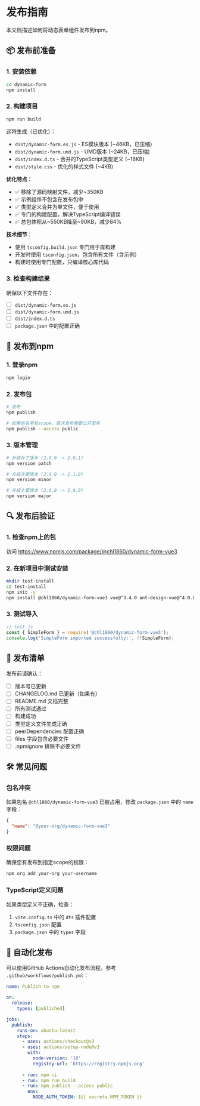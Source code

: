# 发布指南

本文档描述如何将动态表单组件发布到npm。

## 📦 发布前准备

### 1. 安装依赖

```bash
cd dynamic-form
npm install
```

### 2. 构建项目

```bash
npm run build
```

这将生成（已优化）：
- `dist/dynamic-form.es.js` - ES模块版本 (~46KB，已压缩)
- `dist/dynamic-form.umd.js` - UMD版本 (~24KB，已压缩)
- `dist/index.d.ts` - 合并的TypeScript类型定义 (~16KB)
- `dist/style.css` - 优化的样式文件 (~4KB)

**优化特点**：
- ✅ 移除了源码映射文件，减少~350KB
- ✅ 示例组件不包含在发布包中
- ✅ 类型定义合并为单文件，便于使用
- ✅ 专门的构建配置，解决TypeScript编译错误
- ✅ 总包体积从~550KB降至~90KB，减少84%

**技术细节**：
- 使用 `tsconfig.build.json` 专门用于库构建
- 开发时使用 `tsconfig.json`，包含所有文件（含示例）
- 构建时使用专门配置，只编译核心库代码

### 3. 检查构建结果

确保以下文件存在：
- [ ] `dist/dynamic-form.es.js`
- [ ] `dist/dynamic-form.umd.js` 
- [ ] `dist/index.d.ts`
- [ ] `package.json` 中的配置正确

## 🚀 发布到npm

### 1. 登录npm

```bash
npm login
```

### 2. 发布包

```bash
# 发布
npm publish

# 如果包名带有scope，首次发布需要公开发布
npm publish --access public
```

### 3. 版本管理

```bash
# 升级补丁版本 (2.0.0 -> 2.0.1)
npm version patch

# 升级次要版本 (2.0.0 -> 2.1.0)  
npm version minor

# 升级主要版本 (2.0.0 -> 3.0.0)
npm version major
```

## 🔍 发布后验证

### 1. 检查npm上的包

访问 https://www.npmjs.com/package/@chl1860/dynamic-form-vue3

### 2. 在新项目中测试安装

```bash
mkdir test-install
cd test-install
npm init -y
npm install @chl1860/dynamic-form-vue3 vue@^3.4.0 ant-design-vue@^4.0.0
```

### 3. 测试导入

```javascript
// test.js
const { SimpleForm } = require('@chl1860/dynamic-form-vue3');
console.log('SimpleForm imported successfully:', !!SimpleForm);
```

## 📝 发布清单

发布前请确认：

- [ ] 版本号已更新
- [ ] CHANGELOG.md 已更新（如果有）
- [ ] README.md 文档完整
- [ ] 所有测试通过
- [ ] 构建成功
- [ ] 类型定义文件生成正确
- [ ] peerDependencies 配置正确
- [ ] files 字段包含必要文件
- [ ] .npmignore 排除不必要文件

## 🛠 常见问题

### 包名冲突

如果包名 `@chl1860/dynamic-form-vue3` 已被占用，修改 `package.json` 中的 `name` 字段：

```json
{
  "name": "@your-org/dynamic-form-vue3"
}
```

### 权限问题

确保您有发布到指定scope的权限：

```bash
npm org add your-org your-username
```

### TypeScript定义问题

如果类型定义不正确，检查：
1. `vite.config.ts` 中的 `dts` 插件配置
2. `tsconfig.json` 配置
3. `package.json` 中的 `types` 字段

## 🔄 自动化发布

可以使用GitHub Actions自动化发布流程，参考 `.github/workflows/publish.yml`：

```yaml
name: Publish to npm

on:
  release:
    types: [published]

jobs:
  publish:
    runs-on: ubuntu-latest
    steps:
      - uses: actions/checkout@v3
      - uses: actions/setup-node@v3
        with:
          node-version: '18'
          registry-url: 'https://registry.npmjs.org'
      
      - run: npm ci
      - run: npm run build
      - run: npm publish --access public
        env:
          NODE_AUTH_TOKEN: ${{ secrets.NPM_TOKEN }}
```